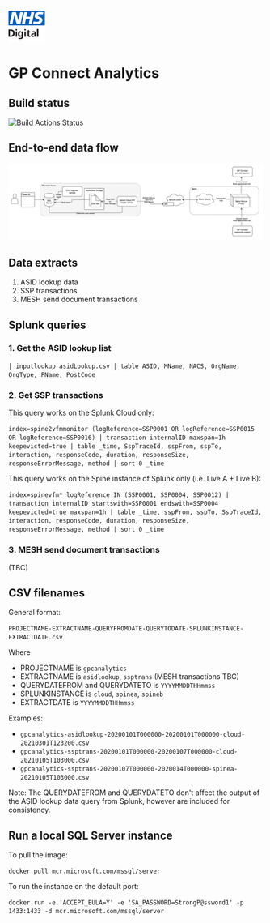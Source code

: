<img src="documentation/logo.png" height=72>

# GP Connect Analytics

## Build status

[![Build Actions Status](https://github.com/nhsconnect/gpconnect-analytics/workflows/continuous-integration/badge.svg)](https://github.com/nhsconnect/gpconnect-analytics/actions?)

## End-to-end data flow
![End-to-end diagram](documentation/end-to-end-data-flow.png)

## Data extracts

1. ASID lookup data
2. SSP transactions
3. MESH send document transactions

## Splunk queries

### 1. Get the ASID lookup list

`| inputlookup asidLookup.csv | table ASID, MName, NACS, OrgName, OrgType, PName, PostCode`

### 2. Get SSP transactions

This query works on the Splunk Cloud only:

`index=spine2vfmmonitor (logReference=SSP0001 OR logReference=SSP0015 OR logReference=SSP0016) | transaction internalID maxspan=1h keepevicted=true | table _time, SspTraceId, sspFrom, sspTo, interaction, responseCode, duration, responseSize, responseErrorMessage, method | sort 0 _time`

This query works on the Spine instance of Splunk only (i.e. Live A + Live B):

`index=spinevfm* logReference IN (SSP0001, SSP0004, SSP0012) | transaction internalID startswith=SSP0001 endswith=SSP0004 keepevicted=true maxspan=1h | table _time, sspFrom, sspTo, SspTraceId, interaction, responseCode, duration, responseSize, responseErrorMessage, method | sort 0 _time`

### 3. MESH send document transactions

(TBC)

## CSV filenames

General format:

`PROJECTNAME-EXTRACTNAME-QUERYFROMDATE-QUERYTODATE-SPLUNKINSTANCE-EXTRACTDATE.csv`

Where 
  - PROJECTNAME is `gpcanalytics`
  - EXTRACTNAME is `asidlookup`, `ssptrans` (MESH transactions TBC)
  - QUERYDATEFROM and QUERYDATETO is `YYYYMMDDTHHmmss`
  - SPLUNKINSTANCE is `cloud`, `spinea`, `spineb`
  - EXTRACTDATE is `YYYYMMDDTHHmmss`


Examples:

- `gpcanalytics-asidlookup-20200101T000000-20200101T000000-cloud-20210301T123200.csv`
- `gpcanalytics-ssptrans-20200101T000000-20200107T000000-cloud-20210105T103000.csv`
- `gpcanalytics-ssptrans-20200107T000000-2020014T000000-spinea-20210105T103000.csv`

Note:  The QUERYDATEFROM and QUERYDATETO don't affect the output of the ASID lookup data query from Splunk, however are included for consistency.

## Run a local SQL Server instance

To pull the image:

`docker pull mcr.microsoft.com/mssql/server`

To run the instance on the default port:

`docker run -e 'ACCEPT_EULA=Y' -e 'SA_PASSWORD=StrongP@ssword1' -p 1433:1433 -d mcr.microsoft.com/mssql/server`

